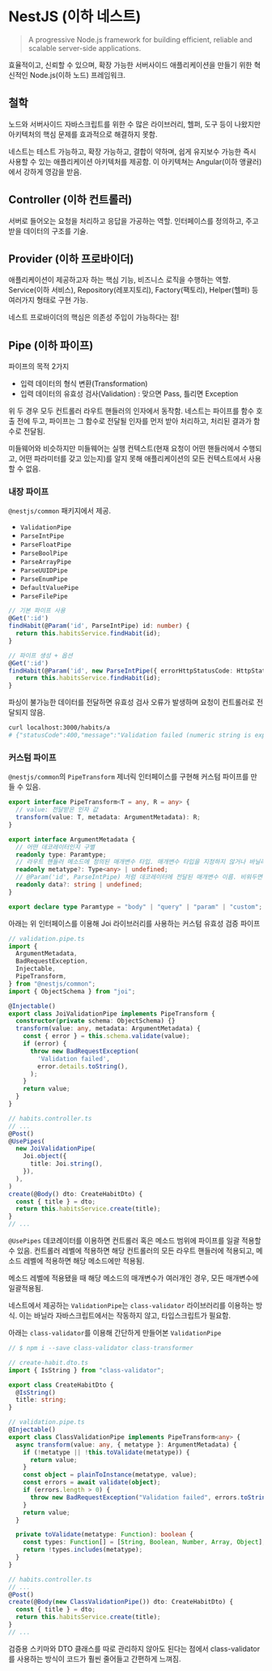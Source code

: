 # NestJS (이하 네스트)

> A progressive Node.js framework for building efficient, reliable and scalable server-side applications.

효율적이고, 신뢰할 수 있으며, 확장 가능한 서버사이드 애플리케이션을 만들기 위한 혁신적인 Node.js(이하 노드) 프레임워크.

## 철학

노드와 서버사이드 자바스크립트를 위한 수 많은 라이브러리, 헬퍼, 도구 등이 나왔지만 아키텍처의 핵심 문제를 효과적으로 해결하지 못함.

네스트는 테스트 가능하고, 확장 가능하고, 결합이 약하며, 쉽게 유지보수 가능한 즉시 사용할 수 있는 애플리케이션 아키텍처를 제공함. 이 아키텍쳐는 Angular(이하 앵귤러)에서 강하게 영감을 받음.

## Controller (이하 컨트롤러)

서버로 들어오는 요청을 처리하고 응답을 가공하는 역할. 인터페이스를 정의하고, 주고받을 데이터의 구조를 기술.

## Provider (이하 프로바이더)

애플리케이션이 제공하고자 하는 핵심 기능, 비즈니스 로직을 수행하는 역할. Service(이하 서비스), Repository(레포지토리), Factory(팩토리), Helper(헬퍼) 등 여러가지 형태로 구현 가능.

네스트 프로바이더의 핵심은 의존성 주입이 가능하다는 점!

## Pipe (이하 파이프)

파이프의 목적 2가지

- 입력 데이터의 형식 변환(Transformation)
- 입력 데이터의 유효성 검사(Validation) : 맞으면 Pass, 틀리면 Exception

위 두 경우 모두 컨트롤러 라우트 핸들러의 인자에서 동작함. 네스트는 파이프를 함수 호출 전에 두고, 파이프는 그 함수로 전달될 인자를 먼저 받아 처리하고, 처리된 결과가 함수로 전달됨.

미들웨어와 비슷하지만 미들웨어는 실행 컨텍스트(현재 요청이 어떤 핸들러에서 수행되고, 어떤 파라미터를 갖고 있는지)를 알지 못해 애플리케이션의 모든 컨텍스트에서 사용할 수 없음.

### 내장 파이프

`@nestjs/common` 패키지에서 제공.

- `ValidationPipe`
- `ParseIntPipe`
- `ParseFloatPipe`
- `ParseBoolPipe`
- `ParseArrayPipe`
- `ParseUUIDPipe`
- `ParseEnumPipe`
- `DefaultValuePipe`
- `ParseFilePipe`

```typescript
// 기본 파이프 사용
@Get(':id')
findHabit(@Param('id', ParseIntPipe) id: number) {
  return this.habitsService.findHabit(id);
}

// 파이프 생성 + 옵션
@Get(':id')
findHabit(@Param('id', new ParseIntPipe({ errorHttpStatusCode: HttpStatus.NOT_ACCEPTABLE })) id: number) {
  return this.habitsService.findHabit(id);
}
```

파싱이 불가능한 데이터를 전달하면 유효성 검사 오류가 발생하며 요청이 컨트롤러로 전달되지 않음.

```sh
curl localhost:3000/habits/a
# {"statusCode":400,"message":"Validation failed (numeric string is expected)","error":"Bad Request"}
```

### 커스텀 파이프

`@nestjs/common`의 `PipeTransform` 제너릭 인터페이스를 구현해 커스텀 파이프를 만들 수 있음.

```typescript
export interface PipeTransform<T = any, R = any> {
  // value: 전달받은 인자 값
  transform(value: T, metadata: ArgumentMetadata): R;
}

export interface ArgumentMetadata {
  // 어떤 데코레이터인지 구별
  readonly type: Paramtype;
  // 라우트 핸들러 메소드에 정의된 매개변수 타입. 매개변수 타입을 지정하지 않거나 바닐라 자바스크립트면 undefined.
  readonly metatype?: Type<any> | undefined;
  // @Param('id', ParseIntPipe) 처럼 데코레이터에 전달된 매개변수 이름. 비워두면 undefined.
  readonly data?: string | undefined;
}

export declare type Paramtype = "body" | "query" | "param" | "custom";
```

아래는 위 인터페이스를 이용해 Joi 라이브러리를 사용하는 커스텀 유효성 검증 파이프

```typescript
// validation.pipe.ts
import {
  ArgumentMetadata,
  BadRequestException,
  Injectable,
  PipeTransform,
} from "@nestjs/common";
import { ObjectSchema } from "joi";

@Injectable()
export class JoiValidationPipe implements PipeTransform {
  constructor(private schema: ObjectSchema) {}
  transform(value: any, metadata: ArgumentMetadata) {
    const { error } = this.schema.validate(value);
    if (error) {
      throw new BadRequestException(
        'Validation failed',
        error.details.toString(),
      );
    }
    return value;
  }
}

// habits.controller.ts
// ...
@Post()
@UsePipes(
  new JoiValidationPipe(
    Joi.object({
      title: Joi.string(),
    }),
  ),
)
create(@Body() dto: CreateHabitDto) {
  const { title } = dto;
  return this.habitsService.create(title);
}
// ...
```

`@UsePipes` 데코레이터를 이용하면 컨트롤러 혹은 메소드 범위에 파이프를 일괄 적용할 수 있음. 컨트롤러 레벨에 적용하면 해당 컨트롤러의 모든 라우트 핸들러에 적용되고, 메소드 레벨에 적용하면 해당 메소드에만 적용됨.

메소드 레벨에 적용됐을 때 해당 메소드의 매개변수가 여러개인 경우, 모든 매개변수에 일괄적용됨.

네스트에서 제공하는 `ValidationPipe`는 `class-validator` 라이브러리를 이용하는 방식. 이는 바닐라 자바스크립트에서는 작동하지 않고, 타입스크립트가 필요함.

아래는 `class-validator`를 이용해 간단하게 만들어본 `ValidationPipe`

```typescript
// $ npm i --save class-validator class-transformer

// create-habit.dto.ts
import { IsString } from "class-validator";

export class CreateHabitDto {
  @IsString()
  title: string;
}

// validation.pipe.ts
@Injectable()
export class ClassValidationPipe implements PipeTransform<any> {
  async transform(value: any, { metatype }: ArgumentMetadata) {
    if (!metatype || !this.toValidate(metatype)) {
      return value;
    }
    const object = plainToInstance(metatype, value);
    const errors = await validate(object);
    if (errors.length > 0) {
      throw new BadRequestException("Validation failed", errors.toString());
    }
    return value;
  }

  private toValidate(metatype: Function): boolean {
    const types: Function[] = [String, Boolean, Number, Array, Object];
    return !types.includes(metatype);
  }
}

// habits.controller.ts
// ...
@Post()
create(@Body(new ClassValidationPipe()) dto: CreateHabitDto) {
  const { title } = dto;
  return this.habitsService.create(title);
}
// ...
```

검증용 스키마와 DTO 클래스를 따로 관리하지 않아도 된다는 점에서 class-validator를 사용하는 방식이 코드가 훨씬 줄어들고 간편하게 느껴짐.
